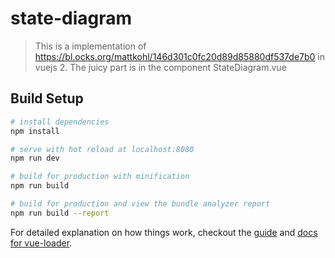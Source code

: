 # state-diagram

> This is a implementation of https://bl.ocks.org/mattkohl/146d301c0fc20d89d85880df537de7b0 in vuejs 2. The juicy part is in the component StateDiagram.vue

## Build Setup

``` bash
# install dependencies
npm install

# serve with hot reload at localhost:8080
npm run dev

# build for production with minification
npm run build

# build for production and view the bundle analyzer report
npm run build --report
```

For detailed explanation on how things work, checkout the [guide](http://vuejs-templates.github.io/webpack/) and [docs for vue-loader](http://vuejs.github.io/vue-loader).
